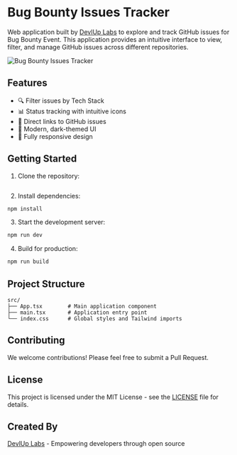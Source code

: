 # Bug Bounty Issues Tracker

Web application built by [DevlUp Labs](https://github.com/devlup-labs/)  to explore and track GitHub issues for Bug Bounty Event. This application provides an intuitive interface to view, filter, and manage GitHub issues across different repositories.

![Bug Bounty Issues Tracker](https://res.cloudinary.com/dc6hyuhc9/image/upload/v1730549557/Screenshot_2024-11-02_174141_lw5qta.png)

## Features

- 🔍 Filter issues by Tech Stack
- 📊 Status tracking with intuitive icons
- 🔗 Direct links to GitHub issues
- 🎨 Modern, dark-themed UI
- 📱 Fully responsive design

## Getting Started

1. Clone the repository:
```bash

```

2. Install dependencies:
```bash
npm install
```

3. Start the development server:
```bash
npm run dev
```

4. Build for production:
```bash
npm run build
```

## Project Structure

```
src/
├── App.tsx        # Main application component
├── main.tsx       # Application entry point
└── index.css      # Global styles and Tailwind imports
```

## Contributing

We welcome contributions! Please feel free to submit a Pull Request.

## License

This project is licensed under the MIT License - see the [LICENSE](LICENSE) file for details.


## Created By

[DevlUp Labs](https://github.com/devlup-labs/) - Empowering developers through open source
